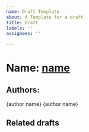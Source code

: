 ```yaml
---
name: Draft Template
about: A Template for a draft
title: Draft
labels: ''
assignees: ''

---
```


# Name: [name](link)

## Authors:
{author name}
{author name}

## Related drafts
